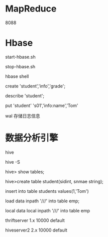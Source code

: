 # MapReduce

8088

# Hbase

start-hbase.sh

stop-hbase.sh

hbase shell

create 'student','info','grade';

describe 'student';

put 'student' 's01','info:name','Tom'

wal 存储日志信息







# 数据分析引擎

hive

hive -S

hive> show tables;

hive>create table student(sidint, snmae string);

insert into table students values(1,'Tom')

load data inpath '///' into table emp;

local data local inpath '///' into table emp

thriftserver 1.x    10000    default

hiveserver2 2.x    10000   default